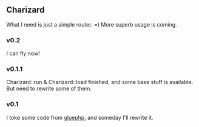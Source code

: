## Charizard
What I need is just a simple router. =)
More superb usage is coming.

### v0.2
I can fly now!

### v0.1.1
Charizard::run & Charizard::load finished, and some base stuff is available.
But need to rewrite some of them.

### v0.1
I toke some code from [gluephp](http://gluephp.com), and someday I'll rewrite it.
